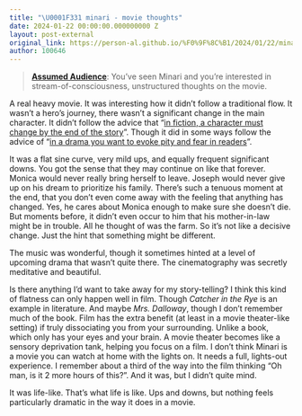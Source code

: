 ```yaml
---
title: "\U0001F331 minari - movie thoughts"
date: 2024-01-22 00:00:00.000000000 Z
layout: post-external
original_link: https://person-al.github.io/%F0%9F%8C%B1/2024/01/22/minari-movie-thoughts.html
author: 100646
---
```


> **[Assumed Audience](/%F0%9F%8C%B1/2024/01/02/assumed-audiences-make-you-a-better-writer.html)**: You’ve seen Minari and you’re interested in stream-of-consciousness, unstructured thoughts on the movie.

A real heavy movie. It was interesting how it didn’t follow a traditional flow. It wasn’t a hero’s journey, there wasn’t a significant change in the main character. It didn’t follow the advice that “[in fiction, a character must change by the end of the story](https://aeon.co/essays/how-to-write-a-hollywood-blockbuster-with-aristotles-poetics#:~:text=He%20says%20it%20is%20vital%20for%20a%20character%20to%20change%20from%20the%20beginning%20to%20the%20end%20of%20a%20story%3B%20if%20you%20want%20to%20achieve%20the%20maximum%20effect%20on%20an%20audience%2C%20that%20should%20be%20your%20goal%20as%20a%20writer)”. Though it did in some ways follow the advice of “[in a drama you want to evoke pity and fear in readers](https://aeon.co/essays/how-to-write-a-hollywood-blockbuster-with-aristotles-poetics#:~:text=As%20he%20explains,power%20of%20storytelling)”.

It was a flat sine curve, very mild ups, and equally frequent significant downs. You got the sense that they may continue on like that forever. Monica would never really bring herself to leave. Joseph would never give up on his dream to prioritize his family. There’s such a tenuous moment at the end, that you don’t even come away with the feeling that anything has changed. Yes, he cares about Monica enough to make sure she doesn’t die. But moments before, it didn’t even occur to him that his mother-in-law might be in trouble. All he thought of was the farm. So it’s not like a decisive change. Just the hint that something might be different.

The music was wonderful, though it sometimes hinted at a level of upcoming drama that wasn’t quite there. The cinematography was secretly meditative and beautiful.

Is there anything I’d want to take away for my story-telling? I think this kind of flatness can only happen well in film. Though _Catcher in the Rye_ is an example in literature. And maybe _Mrs. Dalloway_, though I don’t remember much of the book. Film has the extra benefit (at least in a movie theater-like setting) if truly dissociating you from your surrounding. Unlike a book, which only has your eyes and your brain. A movie theater becomes like a sensory deprivation tank, helping you focus on a film. I don’t think Minari is a movie you can watch at home with the lights on. It needs a full, lights-out experience. I remember about a third of the way into the film thinking “Oh man, is it 2 more hours of this?”. And it was, but I didn’t quite mind.

It was life-like. That’s what life is like. Ups and downs, but nothing feels particularly dramatic in the way it does in a movie.

